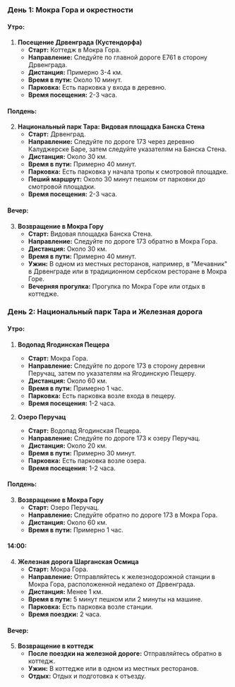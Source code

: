 

### День 1: Мокра Гора и окрестности

#### Утро:

1. **Посещение Дрвенграда (Кустендорфа)**
   - **Старт:** Коттедж в Мокра Гора.
   - **Направление:** Следуйте по главной дороге E761 в сторону Дрвенграда.
   - **Дистанция:** Примерно 3-4 км.
   - **Время в пути:** Около 10 минут.
   - **Парковка:** Есть парковка у входа в деревню.
   - **Время посещения:** 2-3 часа.

#### Полдень:

2. **Национальный парк Тара: Видовая площадка Банска Стена**
   - **Старт:** Дрвенград.
   - **Направление:** Следуйте по дороге 173 через деревню Калуджерске Баре, затем следуйте указателям на Банска Стена.
   - **Дистанция:** Около 30 км.
   - **Время в пути:** Примерно 40 минут.
   - **Парковка:** Есть парковка у начала тропы к смотровой площадке.
   - **Пеший маршрут:** Около 30 минут пешком от парковки до смотровой площадки.
   - **Время посещения:** 2-3 часа.

#### Вечер:

3. **Возвращение в Мокра Гору**
   - **Старт:** Видовая площадка Банска Стена.
   - **Направление:** Следуйте по дороге 173 обратно в Мокра Гора.
   - **Дистанция:** Около 30 км.
   - **Время в пути:** Примерно 40 минут.
   - **Ужин:** В одном из местных ресторанов, например, в "Мечавник" в Дрвенграде или в традиционном сербском ресторане в Мокра Горе.
   - **Вечерняя прогулка:** Прогулка по Мокра Горе или отдых в коттедже.

### День 2: Национальный парк Тара и Железная дорога

#### Утро:

1. **Водопад Ягодинская Пещера**
   - **Старт:** Мокра Гора.
   - **Направление:** Следуйте по дороге 173 в сторону деревни Перучац, затем по указателям на Ягодинскую Пещеру.
   - **Дистанция:** Около 60 км.
   - **Время в пути:** Примерно 1 час.
   - **Парковка:** Есть парковка возле входа в пещеру.
   - **Время посещения:** 1-2 часа.

2. **Озеро Перучац**
   - **Старт:** Водопад Ягодинская Пещера.
   - **Направление:** Следуйте по дороге 173 к озеру Перучац.
   - **Дистанция:** Около 20 км.
   - **Время в пути:** Примерно 30 минут.
   - **Парковка:** Есть парковка возле озера.
   - **Время посещения:** 1-2 часа.

#### Полдень:

3. **Возвращение в Мокра Гору**
   - **Старт:** Озеро Перучац.
   - **Направление:** Следуйте обратно по дороге 173 в Мокра Гора.
   - **Дистанция:** Около 60 км.
   - **Время в пути:** Примерно 1 час.

#### 14:00:

4. **Железная дорога Шарганская Осмица**
   - **Старт:** Мокра Гора.
   - **Направление:** Отправляйтесь к железнодорожной станции в Мокра Гора, расположенной недалеко от Дрвенграда.
   - **Дистанция:** Менее 1 км.
   - **Время в пути:** 5 минут пешком или 2 минуты на машине.
   - **Парковка:** Есть парковка возле станции.
   - **Время поездки:** 2 часа.

#### Вечер:

5. **Возвращение в коттедж**
   - **После поездки на железной дороге:** Отправляйтесь обратно в коттедж.
   - **Ужин:** В коттедже или в одном из местных ресторанов.
   - **Отдых:** Отдых и подготовка к отъезду.

